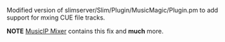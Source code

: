Modified version of slimserver/Slim/Plugin/MusicMagic/Plugin.pm to add support
for mxing CUE file tracks.

**NOTE** [MusicIP Mixer](https://github.com/CDrummond/lms-mipmixer) contains this fix and **much** more.
